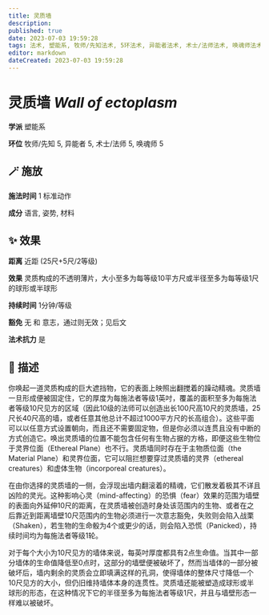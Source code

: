 ```yaml
---
title: 灵质墙
description: 
published: true
date: 2023-07-03 19:59:28
tags: 法术, 塑能系, 牧师/先知法术, 5环法术, 异能者法术, 术士/法师法术, 唤魂师法术
editor: markdown
dateCreated: 2023-07-03 19:59:28
---
```


# **灵质墙** *Wall of ectoplasm*

**学派** 塑能系 

**环位** 牧师/先知 5, 异能者 5, 术士/法师 5, 唤魂师 5

## 🪄 施放

**施法时间** 1 标准动作

**成分** 语言, 姿势, 材料

## ✨ 效果  

**距离** 近距 (25尺+5尺/2等级) 

**效果** 灵质构成的不透明薄片，大小至多为每等级10平方尺或半径至多为每等级1尺的球形或半球形 

**持续时间** 1分钟/等级 

**豁免** 无 和 意志，通过则无效；见后文

**法术抗力** 是

## 📖 描述

你唤起一道灵质构成的巨大遮挡物，它的表面上映照出翻搅着的躁动精魂。灵质墙一旦形成便被固定住，它的厚度为每施法者等级1英吋，覆盖的面积至多为每施法者等级10尺见方的区域（因此10级的法师可以创造出长100尺高10尺的灵质墙，25尺长40尺高的墙，或者任意其他总计不超过1000平方尺的长高组合）。这些平面可以以任意方式设置朝向，而且还不需要固定物，但是你必须以连贯且没有中断的方式创造它。唤出灵质墙的位置不能包含任何有生物占据的方格，即便这些生物位于灵界位面（Ethereal Plane）也不行。灵质墙同时存在于主物质位面（the Material Plane）和灵界位面，它可以阻拦想要穿过灵质墙的灵界（ethereal creatures）和虚体生物（incorporeal creatures）。

在由你选择的灵质墙的一侧，会浮现出墙内翻滚着的精魂，它们散发着极其不详且凶险的灵光。这种影响心灵（mind-affecting）的恐惧（fear）效果的范围为墙壁的表面向外延伸10尺的距离，在灵质墙被创造时身处该范围内的生物、或者在之后靠近到距离墙壁10尺范围内的生物必须进行一次意志豁免，失败则会陷入战栗（Shaken），若生物的生命骰为4个或更少的话，则会陷入恐慌（Panicked），持续时间均为每施法者等级1轮。

对于每个大小为10尺见方的墙体来说，每英吋厚度都具有2点生命值。当其中一部分墙体的生命值降低至0点时，这部分的墙壁便被破坏了，然而当墙体的一部分被破坏后，墙内剩余的灵质会立即填满这样的孔洞，使得墙体的整体尺寸降低一个10尺见方的大小，但仍旧维持墙体本身的连贯性。灵质墙还能被塑造成球形或半球形的形态，在这种情况下它的半径至多为每施法者等级1尺，并且与墙壁形态一样难以被破坏。
    